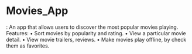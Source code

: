 # Movies_App
:  An app that allows users to discover the most popular movies playing.
Features: 
•	Sort movies by popularity and rating.
•	View a particular movie detail.
•	View movie trailers, reviews.
•	Make movies play offline, by check them as favorites.
